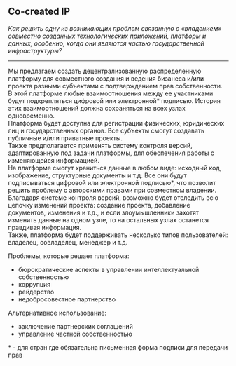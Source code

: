 ## Co-created IP
*Как решить одну из возникающих проблем связанную с «владением» совместно созданных технологических приложений, платформ и данных, особенно, когда они являются частью государственной инфраструктуры?*


------------

Мы предлагаем создать децентрализованную распределенную платформу для совместного создания и ведения бизанеса и/или проекта разными субъектами с подтверждением прав собственности.
<br/>
В этой платформе любые взаимоотношения между ее участниками будут подкрепляться цифровой или электронной\* подписью. История этих взаимоотношений должна сохраняться на всех узлах одновременно.
<br/>
Платформа будет доступна для регистрации физических, юридических лиц и государственных органов. Все субъекты смогут создавать публичные и/или приватные проекты.
<br/>
Также предполагается применять систему контроля версий, адаптированную под задачи платформы, для обеспечения работы с изменяющейся информацией.
<br/>
На платформе смогут храниться данные в любом виде: исходный код, изображение, структурные документы и т.д. Все они будут подписываться цифровой или электронной подписью\*, что позволит решить проблему с авторскими правами при совместном владении.
<br/>
Благодаря системе контроля версий, возможно будет отследить всю цепочку изменений проекта: создание проекта, добавление документов, изменения и т.д., и если злоумышленники захотят изменить данные на одном узле, то на остальных узлах останется правдивая информация.
<br/>
Также, платформа будет поддерживать несколько типов пользователей: владелец, совладелец, менеджер и т.д.

Проблемы, которые решает платформа:
- бюрократические аспекты в управлении интеллектуальной собственностью
- коррупция
- рейдерство
- недобросовестное партнерство

Альтернативное использование:
- заключение партнерских соглашений
- управление частной собственностью

\* -  для стран где обязательна письменная форма подписи для передачи прав